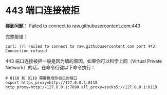 
# 443 端口连接被拒

**碰到问题：**
[Failed to connect to raw.githubusercontent.com:443](https://zhuanlan.zhihu.com/p/115450863)

完整报错：
```
curl: (7) Failed to connect to raw.githubusercontent.com port 443: Connection refused
```
443 端口连接被拒一般是因为墙的原因，如果你可以科学上网（Virtual Private Network）的话，在命令行键以下命令执行：
```
# 8118 和 8119 需要换成你自己的端口
export https_proxy=http://127.0.0.1:8118 http_proxy=http://127.0.0.1:7890 all_proxy=socks5://127.0.0.1:8119
```

